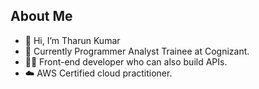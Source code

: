 ## About Me

- 👋 Hi, I’m Tharun Kumar
- 🏢 Currently Programmer Analyst Trainee at Cognizant.
- 🧑‍💻 Front-end developer who can also build APIs.
- ☁️ AWS Certified cloud practitioner.

<!---
tharunk1705/tharunk1705 is a ✨ special ✨ repository because its `README.md` (this file) appears on your GitHub profile.
You can click the Preview link to take a look at your changes.
--->
